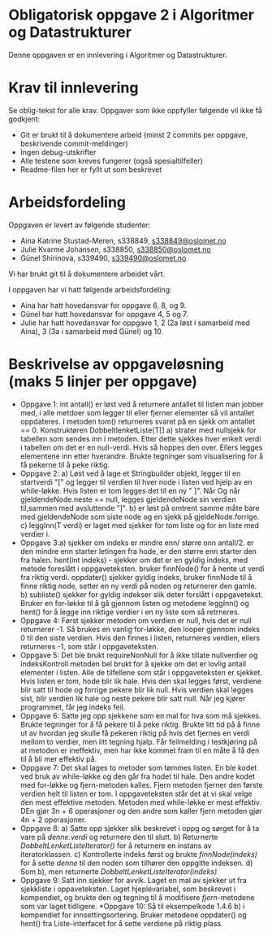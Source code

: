 # Obligatorisk oppgave 2 i Algoritmer og Datastrukturer

Denne oppgaven er en innlevering i Algoritmer og Datastrukturer. 

# Krav til innlevering

Se oblig-tekst for alle krav. Oppgaver som ikke oppfyller følgende vil ikke få godkjent:

* Git er brukt til å dokumentere arbeid (minst 2 commits per oppgave, beskrivende commit-meldinger)	
* Ingen debug-utskrifter
* Alle testene som kreves fungerer (også spesialtilfeller)
* Readme-filen her er fyllt ut som beskrevet

# Arbeidsfordeling

Oppgaven er levert av følgende studenter:
* Aina Katrine Stustad-Meren, s338849, s338849@oslomet.no
* Julie Kvarme Johansen, s338850, s338850@oslomet.no
* Günel Shirinova, s339490, s339490@oslomet.no

Vi har brukt git til å dokumentere arbeidet vårt. 

I oppgaven har vi hatt følgende arbeidsfordeling:
* Aina har hatt hovedansvar for oppgave 6, 8, og 9. 
* Günel har hatt hovedansvar for oppgave 4, 5 og 7. 
* Julie har hatt hovedansvar for oppgave 1, 2 (2a løst i samarbeid med Aina),
 3 (3a i samarbeid med Günel) og 10.  

# Beskrivelse av oppgaveløsning (maks 5 linjer per oppgave)

* Oppgave 1: int antall() er løst ved å returnere antallet til listen man jobber med, i alle metdoer som legger til eller fjerner elementer så vil antallet oppdateres.
     I metoden tom() returneres svaret på en sjekk om antallet == 0. 
     Konstruktøren DobbeltlenketListe(T[] a) strater med nullsjekk for tabellen som sendes inn i metoden. Etter dette sjekkes hver enkelt verdi i tabellen om det er en null-verdi. Hvis så hoppes den over. 
     Ellers legges elementene inn etter hverandre. Brukte tegninger som visualisering for å få pekerne til å peke riktig.  
* Oppgave 2: a) Løst ved å lage et Stringbuilder objekt, legger til en startverdi "[" og legger til verdien til hver node i listen ved hjelp av en while-løkke. Hvis listen er tom legges det til en ny " ]". Når
            Og når gjeldendeNode.neste == null, legges gjeldendeNode sin verdien til,sammen med avsluttende "]".
            b) er løst på omtrent samme måte bare med gjeldendeNode som siste node og en sjekk på gjeldeNode.forrige.
            c) leggInn(T verdi) er laget med sjekker for tom liste og for en liste med verdier i. 
* Oppgave 3:a) sjekker om indeks er mindre enn/ større enn antall/2. er den mindre enn starter letingen fra hode, er den større enn starter den fra halen. 
                hent(int indeks) - sjekker om det er en gyldig indeks, med metode foreslått i oppgaveteksten. bruker finnNode() for å hente ut verdi fra riktig verdi.
                oppdater() sjekker gyldig indeks, bruker finnNode til å finne riktig node, setter en ny verdi på noden og returnerer den gamle.
            b) subliste() sjekker for gyldig indekser slik deter forslått i oppgavetekst. Bruker en for-løkke til å gå gjennom listen og metodene leggInn() og hent() for å legge inn riktige verdier i en ny liste som så retrneres.     
* Oppgave 4: Først sjekker metoden om verdien er null, hvis det er null returnerer -1. Så brukes en vanlig for-løkke, den looper gjennom indeks 
0 til den siste verdien. Hvis den finnes i listen, returneres verdien, ellers returneres -1, som står i oppgaveteksten.
* Oppgave 5: Det ble brukt requireNonNull for å ikke tillate nullverdier  og indeksKontroll
metoden bel brukt for å sjekke om det er lovlig antall elementer i listen. Alle de tilfellene som står i oppgaveteksten
er sjekket. Hvis listen er tom, hode blir lik hale. Hvis den skal legges først, verdiene blir satt til hode og forrige pekere blir lik null.
Hvis verdien skal legges sist, blir verdien lik hale og neste pekere blir satt null. Når jeg kjører programmet, får jeg indeks feil. 
* Oppgave 6: Satte jeg opp sjekkene som en mal for hva som  må sjekkes.
 Brukte tegninger for å få pekere til å peke riktig.
 Brukte litt tid på å finne ut av hvordan jeg skulle få pekeren riktig på hvis det fjernes en verdi mellom to verdier, men litt tegning hjalp.
 Får feilmelding i testkjøring på at metoden er ineffektiv, men har ikke kommet fram til en måte å få den til å bli mer effektiv på.
* Oppgave 7: Det skal lages to metoder som tømmes listen. En ble kodet ved bruk av while-løkke og den går fra hodet til hale. Den andre
kodet med for-løkke og fjern-metoden kalles. Fjern metoden fjerner den første verdien helt til listen er tom. I oppgaveteksten står det at 
vi skal velge den mest effektive metoden. Metoden med while-løkke er mest effektiv. DEn gjør 3n + 6 operasjoner og den andre som kaller
fjern metoden gjør 4n + 2 operasjoner. 
* Oppgave 8: a) Satte opp sjekker slik beskrevet i oppg og sørget for å ta vare på _denne.verdi_ og returnere den til slutt.
b) Returnerte _DobbeltLenketListeIterator()_ for å returnere en instans av iteratorklassen.
c) Kontrollerte indeks først og brukte _finnNode(indeks)_ for å sette _denne_ til den noden som tilhører den oppgitte indeksen.
d) Som b), men returnerte _DobbeltLenketListeIterator(indeks)_
* Oppgave 9: Satt inn sjekker for avvik. Laget en mal av sjekker ut fra sjekkliste i oppaveteksten.
Laget hjeplevariabel, som beskrevet i kompendiet, og brukte den og tegning til å modifisere _fjern_-metodene som var laget tidligere. 
*Oppgave 10: Så til eksempelkode 1.4.6 b) i kompendiet for innsettingsortering. Bruker metodene oppdater() og hent() fra Liste-interfacet for å sette verdiene på riktig plass. 

